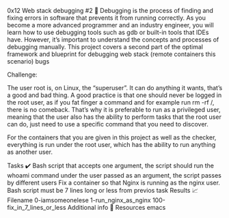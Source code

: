 0x12 Web stack debugging #2 🔧
Debugging is the process of finding and fixing errors in software that prevents it from running correctly. As you become a more advanced programmer and an industry engineer, you will learn how to use debugging tools such as gdb or built-in tools that IDEs have. However, it’s important to understand the concepts and processes of debugging manually. This project covers a second part of the optimal framework and blueprint for debugging web stack (remote containers this scenario) bugs

Challenge:

The user root is, on Linux, the “superuser”. It can do anything it wants, that’s a good and bad thing. A good practice is that one should never be logged in the root user, as if you fat finger a command and for example run rm -rf /, there is no comeback. That’s why it is preferable to run as a privileged user, meaning that the user also has the ability to perform tasks that the root user can do, just need to use a specific command that you need to discover.

For the containers that you are given in this project as well as the checker, everything is run under the root user, which has the ability to run anything as another user.

Tasks ✔️
Bash script that accepts one argument, the script should run the whoami command under the user passed as an argument, the script passes by different users
Fix a container so that Nginx is running as the nginx user.
Bash script must be 7 lines long or less from previos task
Results 📈
Filename
0-iamsomeonelese
1-run_nginx_as_nginx
100-fix_in_7_lines_or_less
Additional info 🚧
Resources
emacs
